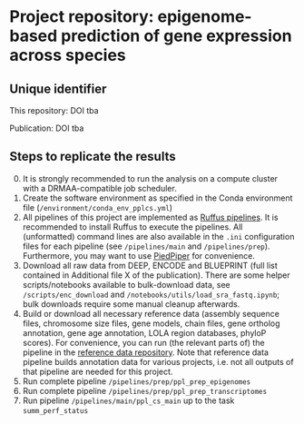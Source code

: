 # Project repository: epigenome-based prediction of gene expression across species


## Unique identifier

This repository: DOI tba

Publication: DOI tba

## Steps to replicate the results

0) It is strongly recommended to run the analysis on a compute cluster with a DRMAA-compatible job scheduler.
1) Create the software environment as specified in the Conda environment file (`/environment/conda_env_pplcs.yml`)
2) All pipelines of this project are implemented as [Ruffus pipelines](http://www.ruffus.org.uk/). It is recommended to install Ruffus to execute the pipelines. All (unformatted) command lines are also available in the `.ini` configuration files for each pipeline (see `/pipelines/main` and `/pipelines/prep`). Furthermore, you may want to use [PiedPiper](http://piedpiper.readthedocs.io) for convenience.
3) Download all raw data from DEEP, ENCODE and BLUEPRINT (full list contained in Additional file X of the publication). There are some helper scripts/notebooks available to bulk-download data, see `/scripts/enc_download` and `/notebooks/utils/load_sra_fastq.ipynb`; bulk downloads require some manual cleanup afterwards.
4) Build or download all necessary reference data (assembly sequence files, chromosome size files, gene models, chain files, gene ortholog annotation, gene age annotation, LOLA region databases, phyloP scores). For convenience, you can run (the relevant parts of) the pipeline in the [reference data repository](https://github.molgen.mpg.de/pebert/refdata). Note that reference data pipeline builds annotation data for various projects, i.e. not all outputs of that pipeline are needed for this project.
5) Run complete pipeline `/pipelines/prep/ppl_prep_epigenomes`
6) Run complete pipeline `/pipelines/prep/ppl_prep_transcriptomes`
7) Run pipeline `/pipelines/main/ppl_cs_main` up to the task `summ_perf_status`
